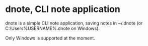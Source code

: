 # dnote, CLI note application

dnote is a simple CLI note application, saving notes in ~/.dnote (or C:\Users\%USERNAME%\.dnote on Windows).

Only Windows is supported at the moment.